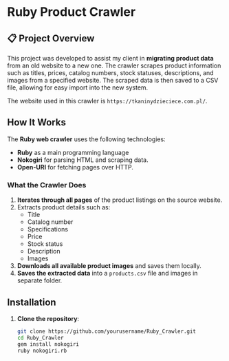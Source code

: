 # Ruby Product Crawler

## 📋 Project Overview

This project was developed to assist my client in **migrating product data** from an old website to a new one. The crawler scrapes product information such as titles, prices, catalog numbers, stock statuses, descriptions, and images from a specified website. The scraped data is then saved to a CSV file, allowing for easy import into the new system.

The website used in this crawler is `https://tkaninydzieciece.com.pl/`.

## How It Works

The **Ruby web crawler** uses the following technologies:
- **Ruby** as a main programming language
- **Nokogiri** for parsing HTML and scraping data.
- **Open-URI** for fetching pages over HTTP.

### What the Crawler Does
1. **Iterates through all pages** of the product listings on the source website.
2. Extracts product details such as:
   - Title
   - Catalog number
   - Specifications
   - Price
   - Stock status
   - Description
   - Images
3. **Downloads all available product images** and saves them locally.
4. **Saves the extracted data** into a `products.csv` file and images in separate folder.

##  Installation

1. **Clone the repository**:
   ```bash
   git clone https://github.com/yourusername/Ruby_Crawler.git
   cd Ruby_Crawler
   gem install nokogiri
   ruby nokogiri.rb


